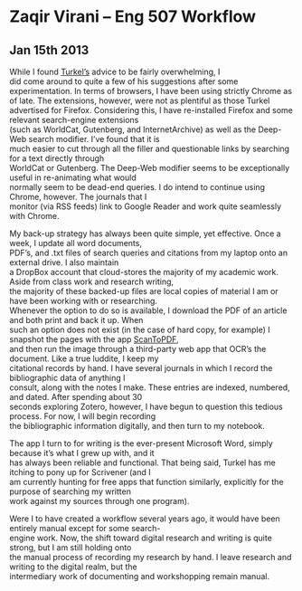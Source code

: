 # Zaqir Virani – Eng 507 Workflow
## Jan 15th 2013


   While I found [Turkel’s](http://www.williamjturkel.com "Turkel's Blog") advice to be fairly overwhelming, I  
did come around to quite a few of his suggestions after some experimentation. In terms of browsers, I have 
been using strictly Chrome as of late. The	extensions, however, were not as plentiful as those Turkel  
advertised for Firefox. Considering this, I have re-installed  Firefox and some relevant search-engine extensions  
(such as WorldCat, Gutenberg, and InternetArchive) as well as the Deep-Web search modifier. I’ve found that it is  
much easier to cut through all the filler and questionable links by searching for a text directly through  
WorldCat or Gutenberg. The Deep-Web modifier seems to be exceptionally useful in re-animating what would  
normally seem to be dead-end queries. I do intend to continue using Chrome, however. The journals that I  
monitor (via RSS feeds) link to Google Reader and work quite seamlessly with Chrome.  

   My back-up strategy has always been quite simple, yet effective. Once a week, I update all word documents,  
PDF’s, and .txt files of search queries and citations from my laptop onto an external drive. I also maintain  
a DropBox account that cloud-stores the majority of my academic work. Aside from class work and research writing,  
the majority of these backed-up files are local copies of material I am or have been working with or researching.  
Whenever the option to do so is available, I download the PDF of an article and both print and back it up. When  
such an option does not exist (in the case of hard copy, for example) I snapshot the pages with the app [ScanToPDF](http://www.androidmarket.com/scantopdf),  
and then run the image through a third-party web app that OCR’s the document. Like a true luddite, I keep my  
citational records by hand. I have several journals in which I record the bibliographic data of anything I  
consult, along with the notes I make. These entries are indexed, numbered, and dated. After spending about 30  
seconds exploring Zotero, however, I have begun to question this tedious process. For now, I will begin recording  
the bibliographic information digitally, and then turn to my notebook. 

   The app I turn to for writing is the ever-present Microsoft Word, simply because it’s what I grew up with, and it  
has always been reliable and functional. That being said, Turkel has me itching to pony up for Scrivener (and I  
am currently hunting for free apps that function similarly, explicitly for the purpose of searching my written  
work against my sources through one program). 

Were I to have created a workflow several years ago, it would have been entirely manual except for some search-  
engine work. Now, the shift toward digital research and writing is quite strong, but I am still holding onto  
the manual process of recording my research by hand. I leave research and writing to the digital realm, but the  
intermediary work of documenting and workshopping remain manual.
